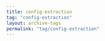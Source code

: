 ```yaml
---
title: config-extraction
tag: "config-extraction"
layout: archive-tags
permalink: "tag/config-extraction"
---
```

